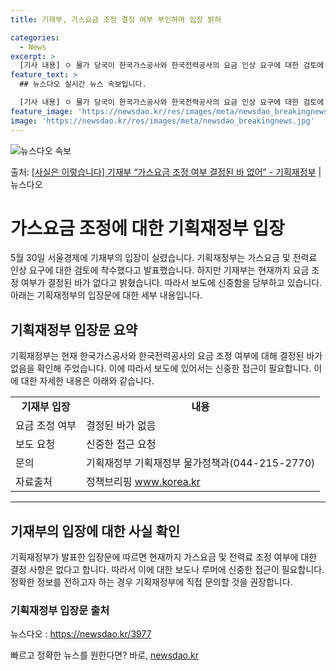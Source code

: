 ```yaml
---
title: 기재부, 가스요금 조정 결정 여부 부인하며 입장 밝혀

categories:
  - News
excerpt: >
  [기사 내용] ㅇ 물가 당국이 한국가스공사와 한국전력공사의 요금 인상 요구에 대한 검토에 착수했다. [기재부…
feature_text: >
  ## 뉴스다오 실시간 뉴스 속보입니다.

  [기사 내용] ㅇ 물가 당국이 한국가스공사와 한국전력공사의 요금 인상 요구에 대한 검토에 착수했다. [기재부…
feature_image: 'https://newsdao.kr/res/images/meta/newsdao_breakingnews.jpg'
image: 'https://newsdao.kr/res/images/meta/newsdao_breakingnews.jpg'
---
```


![뉴스다오 속보](https://newsdao.kr/res/images/meta/newsdao_breakingnews.jpg)

<p>출처: <a href="https://newsdao.kr/3977" rel="dofollow">[사실은 이렇습니다] 기재부 “가스요금 조정 여부 결정된 바 없어” - 기획재정부</a> | 뉴스다오</p>

<h1>가스요금 조정에 대한 기획재정부 입장</h1>
<p data-ke-size="size16">5월 30일 서울경제에 기재부의 입장이 실렸습니다. 기획재정부는 가스요금 및 전력료 인상 요구에 대한 검토에 착수했다고 발표했습니다. 하지만 기재부는 현재까지 요금 조정 여부가 결정된 바가 없다고 밝혔습니다. 따라서 보도에 신중함을 당부하고 있습니다. 아래는 기획재정부의 입장문에 대한 세부 내용입니다.</p>

<h2 data-ke-size="size26">기획재정부 입장문 요약</h2>
<p data-ke-size="size16">기획재정부는 현재 한국가스공사와 한국전력공사의 요금 조정 여부에 대해 결정된 바가 없음을 확인해 주었습니다. 이에 따라서 보도에 있어서는 신중한 접근이 필요합니다. 이에 대한 자세한 내용은 아래와 같습니다.</p>

<table>
    <tr>
        <td style="text-align: center; height: 17px;"><b>기재부 입장</b></td>
        <td style="text-align: center; height: 17px;"><b>내용</b></td>
    </tr>
    <tr>
        <td>요금 조정 여부</td>
        <td>결정된 바가 없음</td>
    </tr>
    <tr>
        <td>보도 요청</td>
        <td>신중한 접근 요청</td>
    </tr>
    <tr>
        <td>문의</td>
        <td>기획재정부 기획재정부 물가정책과(044-215-2770)</td>
    </tr>
    <tr>
        <td>자료출처</td>
        <td>정책브리핑 <a href="www.korea.kr">www.korea.kr</a></td>
    </tr>
</table>

<hr>

<h2 data-ke-size="size26">기재부의 입장에 대한 사실 확인</h2>
<p data-ke-size="size16">기획재정부가 발표한 입장문에 따르면 현재까지 가스요금 및 전력료 조정 여부에 대한 결정 사항은 없다고 합니다. 따라서 이에 대한 보도나 루머에 신중한 접근이 필요합니다. 정확한 정보를 전하고자 하는 경우 기획재정부에 직접 문의할 것을 권장합니다.</p>
<h3>기획재정부 입장문 출처</h3>
<p data-ke-size="size16">뉴스다오 : <a href="https://newsdao.kr/3977">https://newsdao.kr/3977</a></p> 

빠르고 정확한 뉴스를 원한다면? 바로, <a href="https://newsdao.kr" rel="dofollow">newsdao.kr</a>


